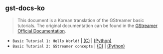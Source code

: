 ## gst-docs-ko
> This document is a Korean translation of the GStreamer basic tutorials. The original documentation can be found in the [GStreamer Official Documentation](https://gstreamer.freedesktop.org/documentation/tutorials/index.html).

- `Basic Tutorial 1: Hello World!` | [(C)](gst-docs-ko/basic-tutorial-1) | [(Python)](gst-docs-ko/basic-tutorial-1-python)
- `Basic Tutorial 2: GStreamer concepts` | [(C)](gst-docs-ko/basic-tutorial-2) | [(Python)](#)